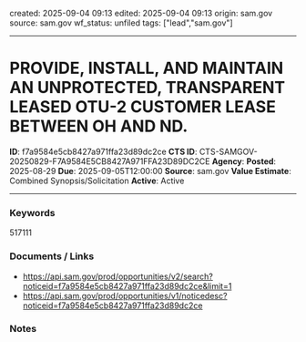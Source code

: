 created: 2025-09-04 09:13
edited: 2025-09-04 09:13
origin: sam.gov
source: sam.gov
wf_status: unfiled
tags: ["lead","sam.gov"]

---

# PROVIDE, INSTALL, AND MAINTAIN AN UNPROTECTED, TRANSPARENT LEASED OTU-2 CUSTOMER LEASE  BETWEEN OH AND ND.

**ID**: f7a9584e5cb8427a971ffa23d89dc2ce
**CTS ID**: CTS-SAMGOV-20250829-F7A9584E5CB8427A971FFA23D89DC2CE
**Agency**: 
**Posted**: 2025-08-29
**Due**: 2025-09-05T12:00:00
**Source**: sam.gov
**Value Estimate**: Combined Synopsis/Solicitation
**Active**: Active

---

### Keywords
517111

### Documents / Links
- <https://api.sam.gov/prod/opportunities/v2/search?noticeid=f7a9584e5cb8427a971ffa23d89dc2ce&limit=1>
- <https://api.sam.gov/prod/opportunities/v1/noticedesc?noticeid=f7a9584e5cb8427a971ffa23d89dc2ce>

### Notes

